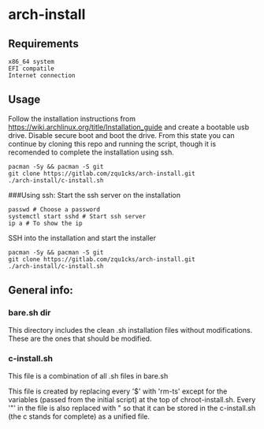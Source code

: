 # arch-install

## Requirements
```
x86_64 system
EFI compatile
Internet connection
```

## Usage
Follow the installation instructions from https://wiki.archlinux.org/title/Installation_guide and create a bootable usb drive. Disable secure boot and boot the drive.
From this state you can continue by cloning this repo and running the script, though it is recomended to complete the installation using ssh.
```
pacman -Sy && pacman -S git
git clone https://gitlab.com/zqu1cks/arch-install.git
./arch-install/c-install.sh
```
###Using ssh:
Start the ssh server on the installation
```
passwd # Choose a password
systemctl start sshd # Start ssh server
ip a # To show the ip
```
SSH into the installation and start the installer
```
pacman -Sy && pacman -S git
git clone https://gitlab.com/zqu1cks/arch-install.git
./arch-install/c-install.sh
```

## General info:

### bare.sh dir
This directory includes the clean .sh installation files without modifications. These are the ones that should be modified.

### c-install.sh
This file is a combination of all .sh files in bare.sh

This file is created by replacing every '$' with 'rm-ts' except for the variables (passed from the initial script) at the top of chroot-install.sh.
Every '"' in the file is also replaced with \" so that it can be stored in the c-install.sh (the c stands for complete) as a unified file.
